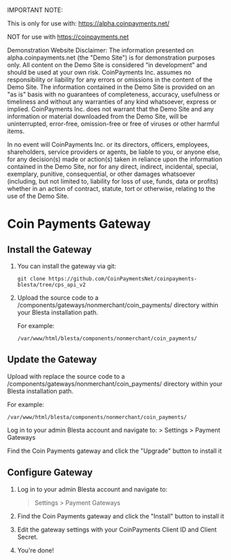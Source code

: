 IMPORTANT NOTE:

This is only for use with: https://alpha.coinpayments.net/

NOT for use with https://coinpayments.net

Demonstration Website Disclaimer:   The information presented on alpha.coinpayments.net (the "Demo Site") is for demonstration purposes only. All content on the Demo Site is considered “in development” and should be used at your own risk. CoinPayments Inc. assumes no responsibility or liability for any errors or omissions in the content of the Demo Site. The information contained in the Demo Site is provided on an "as is" basis with no guarantees of completeness, accuracy, usefulness or timeliness and without any warranties of any kind whatsoever, express or implied. CoinPayments Inc. does not warrant that the Demo Site and any information or material downloaded from the Demo Site, will be uninterrupted, error-free, omission-free or free of viruses or other harmful items.

In no event will CoinPayments Inc. or its directors, officers, employees, shareholders, service providers or agents, be liable to you, or anyone else, for any decision(s) made or action(s) taken in reliance upon the information contained in the Demo Site, nor for any direct, indirect, incidental, special, exemplary, punitive, consequential, or other damages whatsoever (including, but not limited to, liability for loss of use, funds, data or profits) whether in an action of contract, statute, tort or otherwise, relating to the use of the Demo Site.

# Coin Payments Gateway
## Install the Gateway

1. You can install the gateway via git:

    ```
    git clone https://github.com/CoinPaymentsNet/coinpayments-blesta/tree/cps_api_v2
    ```

2. Upload the source code to a /components/gateways/nonmerchant/coin_payments/ directory within
your Blesta installation path.

    For example:

    ```
    /var/www/html/blesta/components/nonmerchant/coin_payments/
    ```

## Update the Gateway

Upload with replace the source code to a /components/gateways/nonmerchant/coin_payments/ directory within your Blesta installation path.
   
For example:
   
```
/var/www/html/blesta/components/nonmerchant/coin_payments/
```
   
Log in to your admin Blesta account and navigate to:
    > Settings > Payment Gateways

Find the Coin Payments gateway and click the "Upgrade" button to install it


## Configure Gateway
1. Log in to your admin Blesta account and navigate to:
    > Settings > Payment Gateways

2. Find the Coin Payments gateway and click the "Install" button to install it

3. Edit the gateway settings with your CoinPayments Client ID and Client Secret.

4. You're done!